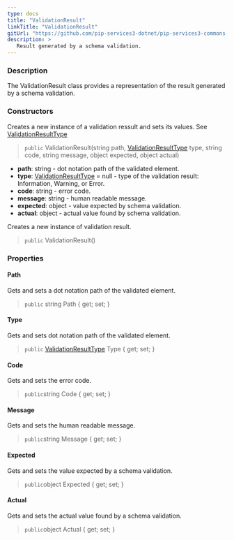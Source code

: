 ```yaml
---
type: docs
title: "ValidationResult"
linkTitle: "ValidationResult"
gitUrl: "https://github.com/pip-services3-dotnet/pip-services3-commons-dotnet"
description: >
   Result generated by a schema validation.
---
```


### Description

The ValidationResult class provides a representation of the result generated by a schema validation.

### Constructors
Creates a new instance of a validation ressult and sets its values.
See [ValidationResultType](../validation_result_type)

> `public` ValidationResult(string path, [ValidationResultType](../validation_result_type) type, string code, string message,  object expected, object actual)

- **path**: string - dot notation path of the validated element.
- **type**: [ValidationResultType](../validation_result_type) = null - type of the validation result: Information, Warning, or Error.
- **code**: string - error code.
- **message**: string - human readable message.
- **expected**: object - value expected by schema validation.
- **actual**: object - actual value found by schema validation.


Creates a new instance of validation result.

> `public` ValidationResult()


### Properties

#### Path
Gets and sets a dot notation path of the validated element.
> `public` string Path { get; set; }

#### Type
Gets and sets dot notation path of the validated element.
> `public` [ValidationResultType](../validation_result_type) Type { get; set; }

#### Code
Gets and sets the error code.
> `public`string Code { get; set; }

#### Message
Gets and sets the human readable message.
> `public`string Message { get; set; }

#### Expected
Gets and sets the value expected by a schema validation.
> `public`object Expected { get; set; }

#### Actual
Gets and sets the actual value found by a schema validation.

> `public`object Actual { get; set; }
